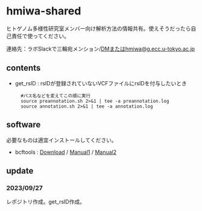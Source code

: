 # hmiwa-shared

ヒトゲノム多様性研究室メンバー向け解析方法の情報共有。使えそうだったら自己責任で使ってください。


連絡先：ラボSlackで三輪宛メンション/DMまたはhmiwa@g.ecc.u-tokyo.ac.jp

## contents

* get_rsID : rsIDが登録されていないVCFファイルにrsIDを付与したいとき

        #パス名などを変えてこの順に実行
        source preannotation.sh 2>&1 | tee -a preannotation.log
        source annotation.sh 2>&1 | tee -a annotation.log

## software

必要なものは適宜インストールしてください。

* bcftools : [Download](http://www.htslib.org/download/) / [Manual1](https://samtools.github.io/bcftools/bcftools.html) / [Manual2](https://samtools.github.io/bcftools/howtos/index.html)

## update

### 2023/09/27

レポジトリ作成。get_rsID作成。
